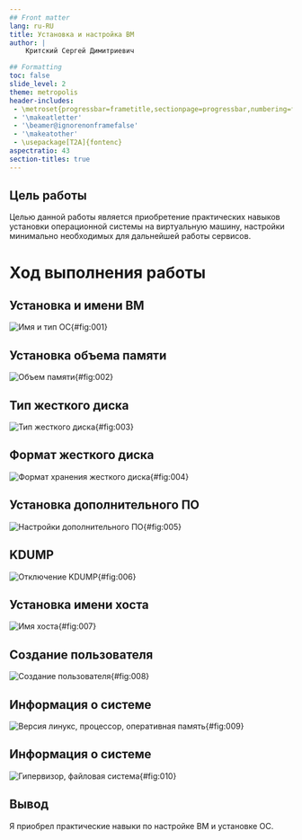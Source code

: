 ```yaml
---
## Front matter
lang: ru-RU
title: Установка и настройка ВМ
author: |
	Критский Сергей Димитриевич

## Formatting
toc: false
slide_level: 2
theme: metropolis
header-includes: 
 - \metroset{progressbar=frametitle,sectionpage=progressbar,numbering=fraction}
 - '\makeatletter'
 - '\beamer@ignorenonframefalse'
 - '\makeatother'
 - \usepackage[T2A]{fontenc}
aspectratio: 43
section-titles: true
---
```


## Цель работы

Целью данной работы является приобретение практических навыков установки операционной системы на виртуальную машину, настройки минимально необходимых для дальнейшей работы сервисов.

# Ход выполнения работы

## Установка и имени ВМ

![Имя и тип ОС](image\new_VM.png){#fig:001}

## Установка объема памяти

![Объем памяти](image\new_VM_memory.png){#fig:002}

## Тип жесткого диска

![Тип жесткого диска](image\new_VM_hard_type.png){#fig:003}

## Формат жесткого диска

![Формат хранения жесткого диска](image\new_VM_hard_type_2.png){#fig:004}

## Установка дополнительного ПО

![Настройки дополнительного ПО](image\soft.png){#fig:005}

## KDUMP

![Отключение KDUMP](image\kdump.png){#fig:006}

## Установка имени хоста

![Имя хоста](image\host.png){#fig:007}

## Создание пользователя

![Создание пользователя](image\user.png){#fig:008}

## Информация о системе

![Версия линукс, процессор, оперативная память](image\info_1.png){#fig:009}

## Информация о системе

![Гипервизор, файловая система](image\info_2.png){#fig:010}


## Вывод

Я приобрел практические навыки по настройке ВМ и установке ОС.

